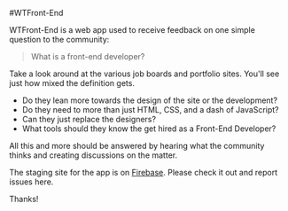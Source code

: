 #WTFront-End

WTFront-End is a web app used to receive feedback on one simple question to the community:
>What is a front-end developer?

Take a look around at the various job boards and portfolio sites. You'll see just how mixed the definition gets.

- Do they lean more towards the design of the site or the development?
- Do they need to more than just HTML, CSS, and a dash of JavaScript?
- Can they just replace the designers?
- What tools should they know the get hired as a Front-End Developer?

All this and more should be answered by hearing what the community thinks and creating discussions on the matter.

The staging site for the app is on [Firebase](https://wtfront-end-dev.firebaseapp.com). Please check it out and report issues here. 

Thanks!

